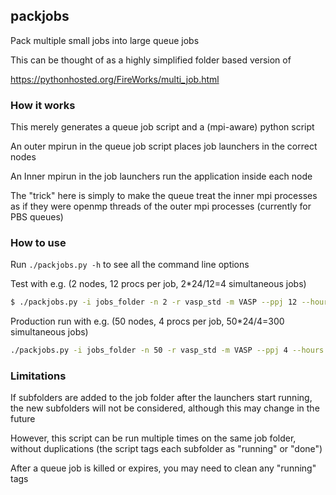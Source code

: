 ## packjobs

Pack multiple small jobs into large queue jobs

This can be thought of as a highly simplified folder based version of 

https://pythonhosted.org/FireWorks/multi_job.html

### How it works

This merely generates a queue job script and a (mpi-aware) python script

An outer mpirun in the queue job script places job launchers in the correct nodes

An Inner mpirun in the job launchers run the application inside each node

The "trick" here is simply to make the queue treat the inner mpi processes as if 
they were openmp threads of the outer mpi processes (currently for PBS queues)

### How to use

Run `./packjobs.py -h` to see all the command line options

Test with e.g. (2 nodes, 12 procs per job, 2*24/12=4 simultaneous jobs)

```bash
$ ./packjobs.py -i jobs_folder -n 2 -r vasp_std -m VASP --ppj 12 --hours 1
```

Production run with e.g. (50 nodes, 4 procs per job, 50*24/4=300 simultaneous jobs)

```bash
./packjobs.py -i jobs_folder -n 50 -r vasp_std -m VASP --ppj 4 --hours 24
```

### Limitations

If subfolders are added to the job folder after the launchers start running, 
the new subfolders will not be considered, although this may change in the future

However, this script can be run multiple times on the same job folder, 
without duplications (the script tags each subfolder as "running" or "done")

After a queue job is killed or expires, you may need to clean any "running" tags

